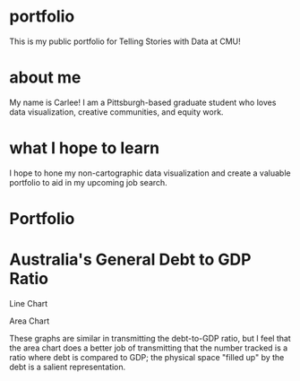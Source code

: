 # portfolio
This is my public portfolio for Telling Stories with Data at CMU!

# about me
My name is Carlee! I am a Pittsburgh-based graduate student who loves data visualization, creative communities, and equity work. 

# what I hope to learn
I hope to hone my non-cartographic data visualization and create a valuable portfolio to aid in my upcoming job search.

# Portfolio

# Australia's General Debt to GDP Ratio
Line Chart
<div class="flourish-embed flourish-chart" data-src="visualisation/7254836"><script src="https://public.flourish.studio/resources/embed.js"></script></div>

Area Chart
<div class="flourish-embed flourish-chart" data-src="visualisation/7255074"><script src="https://public.flourish.studio/resources/embed.js"></script></div>

These graphs are similar in transmitting the debt-to-GDP ratio, but I feel that the area chart does a better job of transmitting that the number tracked is a ratio where debt is compared to GDP; the physical space "filled up" by the debt is a salient representation.

